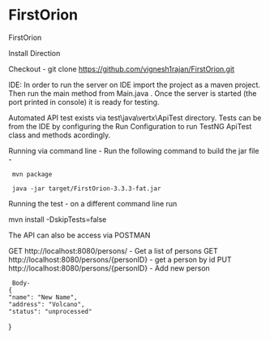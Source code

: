 # FirstOrion

FirstOrion

Install Direction

Checkout - 
 git clone https://github.com/vignesh1rajan/FirstOrion.git
 
  IDE:
     In order to run the server on IDE import the project as a maven project. Then run the main method from Main.java . Once the server is started (the port printed in console) it is ready for testing. 

Automated API test exists via test\java\vertx\ApiTest directory. Tests can be from the IDE by configuring the Run Configuration to run TestNG ApiTest class and methods acordingly.

Running via command line -
  Run the following command to build the jar file - 
  
     mvn package
     
     java -jar target/FirstOrion-3.3.3-fat.jar
     
  Running the test - on a different command line run 
  
  mvn install -DskipTests=false
  
   
The API can also be access via POSTMAN 

   GET http://localhost:8080/persons/                 - Get a list of persons
   GET http://localhost:8080/persons/{personID}    -  get a person by id
   PUT http://localhost:8080/persons/{personID}    - Add new person

     Body-
    {
    "name": "New Name",
    "address": "Volcano",
    "status": "unprocessed"
   }
   
